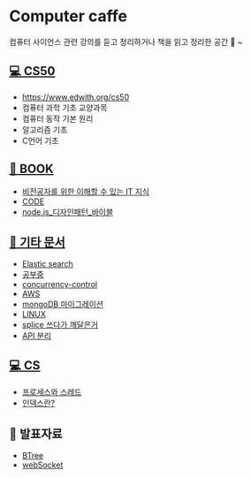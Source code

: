 # Computer caffe

컴퓨터 사이언스 관련 강의를 듣고 정리하거나
책을 읽고 정리한 공간 🍵 ~

## [💻 CS50](CS50/)
- https://www.edwith.org/cs50
- 컴퓨터 과학 기초 교양과목
- 컴퓨터 동작 기본 원리
- 알고리즘 기초
- C언어 기초

## [📗 BOOK](BOOK/)
- [비전공자를 위한 이해할 수 있는 IT 지식](BOOK/to_no_it.md)
- [CODE](BOOK/CODE.md)
- [node.js_디자인패턴_바이블](https://grizzly-ulna-184.notion.site/Node-js-b8aae83c3bc34b7fb04f224056ae9314)

## [📁 기타 문서](ETC/)
- [Elastic search](ETC/ElasticSearch/)
- [공부중](ETC/mult-thread-event-loop.md)
- [concurrency-control](ETC/concurrency-control.md)
- [AWS](AWS/readme.md)
- [mongoDB 마이그레이션](ETC/mongoDBmigration.md)
- [LINUX](LINUX/readme.md)
- [splice 쓰다가 깨달은거](ETC/splice.md)
- [API 분리](ETC/apisperate.md)

## [💻 CS](https://grizzly-ulna-184.notion.site/CS-168222fc602c4730a19ea85589304a2a)
- [프로세스와 스레드](https://grizzly-ulna-184.notion.site/6b863174791a489980ea98d53bdd9314)
- [인덱스란?](https://grizzly-ulna-184.notion.site/DB-8f881e721a7845b993fc87a136d48ca8)


## 🎤 발표자료
- [BTree](https://www.slideshare.net/dana238767/b-tree-index-250127455)
- [webSocket](https://www.slideshare.net/dana238767/websocket-250210076)

